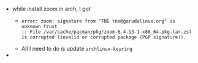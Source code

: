 - while install zoom in arch, I got
	- ```
	  error: zoom: signature from "TNE tne@garudalinux.org" is unknown trust
	  :: File /var/cache/pacman/pkg/zoom-6.4.13-1-x86_64.pkg.tar.zst is corrupted (invalid or corrupted package (PGP signature)).
	  ```
	- All I need to do is update `archlinux-keyring`
-